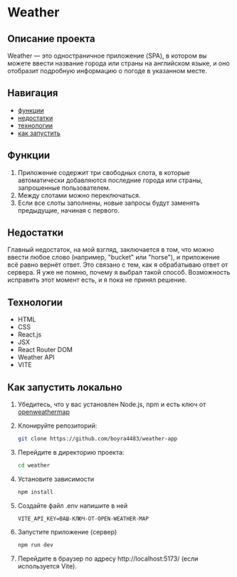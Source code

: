 # Weather

## Описание проекта

Weather — это одностраничное приложение (SPA), в котором вы можете ввести название города или страны на английском языке, и оно отобразит подробную информацию о погоде в указанном месте.

## Навигация
- [функции](#Функции)
- [недостатки](#Недостатки)
- [технологии](#Технологии)
- [как запустить](#Как-запустить-локально)

## Функции

1. Приложение содержит три свободных слота, в которые автоматически добавляются последние города или страны, запрошенные пользователем.
2. Между слотами можно переключаться.
3. Если все слоты заполнены, новые запросы будут заменять предыдущие, начиная с первого.

## Недостатки

Главный недостаток, на мой взгляд, заключается в том, что можно ввести любое слово (например, "bucket" или "horse"), и приложение всё равно вернёт ответ. Это связано с тем, как я обрабатываю ответ от сервера. Я уже не помню, почему я выбрал такой способ. Возможность исправить этот момент есть, и я пока не принял решение.

## Технологии
- HTML
- CSS
- React.js
- JSX
- React Router DOM
- Weather API
- VITE

## Как запустить локально

1. Убедитесь, что у вас установлен Node.js, npm и есть ключ от [openweathermap](https://openweathermap.org/city/2643743)
2. Клонируйте репозиторий:

   ```bash
   git clone https://github.com/boyra4483/weather-app

3. Перейдите в директорию проекта:

   ```bash
   cd weather

4. Установите зависимости
   ```bash
   npm install

5. Создайте файл .env напишите в ней

   `VITE_API_KEY=ВАШ-КЛЮЧ-ОТ-OPEN-WEATHER-MAP` 

6. Запустите приложение (cервер)
   ```bash
   npm run dev

6. Перейдите в браузер по адресу http://localhost:5173/ (если используется Vite).


